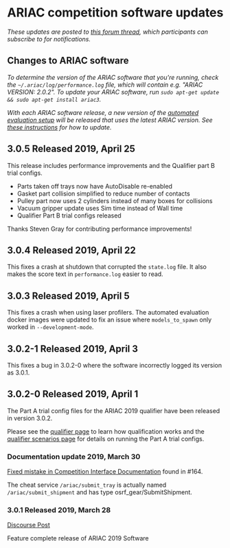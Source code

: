 # ARIAC competition software updates

_These updates are posted to [this forum thread](https://discourse.ros.org/t/ariac-code-release-updates/4009), which participants can subscribe to for notifications._

## **Changes to ARIAC software**
_To determine the version of the ARIAC software that you're running, check the `~/.ariac/log/performance.log` file, which will contain e.g. "ARIAC VERSION: 2.0.2"._
_To update your ARIAC software, run `sudo apt-get update && sudo apt-get install ariac3`._

_With each ARIAC software release, a new version of the [automated evaluation setup](https://bitbucket.org/osrf/ariac/wiki/2019/automated_evaluation) will be released that uses the latest ARIAC version. See [these instructions](https://github.com/osrf/ariac-docker/blob/master/README.md#keeping-the-competition-setup-software-up-to-date) for how to update._


## 3.0.5 Released 2019, April 25

This release includes performance improvements and the Qualifier part B trial configs.

 * Parts taken off trays now have AutoDisable re-enabled
 * Gasket part collision simplified to reduce number of contacts
 * Pulley part now uses 2 cylinders instead of many boxes for collisions
 * Vacuum gripper update uses Sim time instead of Wall time
 * Qualifier Part B trial configs released

Thanks Steven Gray for contributing performance improvements!

## 3.0.4 Released 2019, April 22

This fixes a crash at shutdown that corrupted the `state.log` file.
It also makes the score text in `performance.log` easier to read.

## 3.0.3 Released 2019, April 5

This fixes a crash when using laser profilers.
The automated evaluation docker images were updated to fix an issue where `models_to_spawn` only worked in `--development-mode`.

## 3.0.2-1 Released 2019, April 3

This fixes a bug in 3.0.2-0 where the software incorrectly logged its version as 3.0.1.

## 3.0.2-0 Released 2019, April 1

The Part A trial config files for the ARIAC 2019 qualifier have been released in version 3.0.2.

Please see the [qualifier page](./qualifier) to learn how qualification works and the [qualifier scenarios page](./qualifer_scenarios) for details on running the Part A trial configs.

### Documentation update 2019, March 30

[Fixed mistake in Competition Interface Documentation](https://bitbucket.org/osrf/ariac/wiki/2019/competition_interface_documentation) found in #164.

The cheat service `/ariac/submit_tray` is actually named `/ariac/submit_shipment` and has type osrf_gear/SubmitShipment.



### 3.0.1 Released 2019, March 28

[Discourse Post](https://discourse.ros.org/t/ariac-code-release-updates/4009/18)

Feature complete release of ARIAC 2019 Software